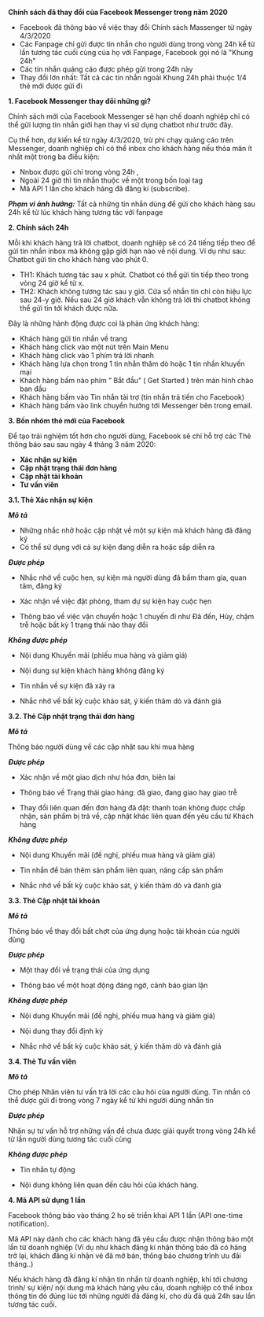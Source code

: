 **Chính sách đã thay đổi của Facebook Messenger trong năm 2020**

- Facebook đã thông báo về việc thay đổi Chính sách Massenger  từ ngày 4/3/2020
- Các Fanpage chỉ gửi được tin nhắn cho người dùng trong vòng 24h kể từ lần tương tác cuối cùng của họ với Fanpage, Facebook  gọi nó là "Khung 24h"
- Các tin nhắn quảng cáo được phép gửi trong 24h này
- Thay đổi  lớn  nhất:  Tất  cả  các  tin  nhắn  ngoài  Khung  24h phải thuộc 1/4 thẻ mới được gửi đi

**1. Facebook Messenger thay đổi những gì?**

Chính sách mới của Facebook Messenger sẽ hạn chế doanh nghiệp chỉ có thể gửi lượng tin nhắn giới hạn thay vì sử dụng chatbot như trước đây. 

Cụ thể hơn, dự kiến kể từ ngày 4/3/2020, trừ phi chạy quảng cáo trên Messenger, doanh nghiệp chỉ có thể inbox cho khách hàng nếu thỏa mãn ít nhất một trong ba điều kiện: 
- Nnbox được gửi chỉ trong vòng 24h , 
- Ngoài 24 giờ thì tin nhắn thuộc về một trong bốn loại tag
- Mã API 1 lần cho khách hàng đã đăng kí (subscribe).

***Phạm vi ảnh hưởng:*** 
Tất cả những tin nhắn dùng để gửi cho khách hàng sau 24h kể từ lúc khách hàng  tương tác với fanpage

**2. Chính sách 24h**

Mỗi khi khách hàng trả lời chatbot, doanh nghiệp sẽ có 24 tiếng tiếp theo để gửi tin nhắn inbox mà không gặp giới hạn nào về nội dung. Ví dụ như sau:  
Chatbot gửi tin cho khách hàng vào phút 0.

-   TH1: Khách tương tác sau x phút. Chatbot có thể gửi tin tiếp theo trong vòng 24 giờ kể từ x.
-   TH2: Khách không tương tác sau y giờ. Cửa sổ nhắn tin chỉ còn hiệu lực sau 24-y giờ. Nếu sau 24 giờ khách vẫn không trả lời thì chatbot không thể gửi tin tới khách được nữa.

Đây là những hành động được coi là phản ứng khách hàng:

-   Khách hàng gửi tin nhắn về trang
-   Khách hàng click vào một nút trên Main Menu
-   Khách hàng click vào 1 phím trả lời nhanh
-   Khách hàng lựa chọn trong 1 tin nhắn thăm dò hoặc 1 tin nhắn khuyến mại
-   Khách hàng bấm nào phím ” Bắt đầu” ( Get Started ) trên màn hình chào ban đầu
-   Khách hàng bấm vào Tin nhắn tài trợ (tin nhắn trả tiền cho Facebook)
-   Khách hàng bấm vào link chuyển hướng tới Messenger bên trong email.

**3. Bốn nhóm thẻ mới của Facebook**

Để tạo trải nghiệm tốt hơn cho người dùng, Facebook sẽ chỉ hỗ trợ các Thẻ thông báo sau sau ngày 4 tháng 3 năm 2020:

- **Xác nhận sự kiện**
- **Cập nhật trạng thái đơn hàng**
- **Cập nhật tài khoản**
- **Tư vấn viên**

**3.1. Thẻ  Xác nhận sự kiện**

***Mô tả***
- Những nhắc nhở hoặc  cập nhật về một sự kiện mà khách hàng đã đăng ký
- Có thể sử dụng với cả sự kiện đang diễn ra hoặc sắp diễn ra

***Được phép***

- Nhắc nhở về cuộc hẹn, sự kiện mà người dùng đã bấm tham gia, quan tâm, đăng ký

- Xác nhận về việc đặt phòng, tham dự sự kiện hay cuộc hẹn

- Thông báo về việc vận chuyển hoặc 1 chuyến đi như Đã đến, Hủy, chậm trễ hoặc bất kỳ 1 trạng thái nào thay đổi

***Không được phép***

- Nội dung Khuyến mãi (phiếu mua hàng và giảm giá)

- Nội dung sự kiện khách hàng không đăng ký

- Tin nhắn về sự kiện đã xảy ra

- Nhắc nhở về bất kỳ cuộc khảo  sát, ý kiến thăm dò và đánh giá

**3.2. Thẻ Cập nhật trạng thái đơn hàng**

***Mô tả***

 Thông báo người dùng về các cập nhật sau khi mua hàng
 
***Được phép***


- Xác nhận về một giao dịch như hóa đơn, biên lai

- Thông báo về Trạng thái giao hàng: đã giao, đang giao hay giao trễ

- Thay đổi liên quan đến đơn hàng đã đặt: thanh toán không được chấp nhận, sản phẩm bị trả về, cập nhật khác liên quan đến yêu cầu từ Khách hàng

***Không được phép***

- Nội dung Khuyến mãi (đề nghị, phiếu mua hàng và giảm giá)

-  Tin nhắn để bán  thêm sản phẩm liên quan, nâng cấp sản phẩm

- Nhắc nhở về bất kỳ cuộc khảo sát, ý kiến thăm dò và đánh giá

**3.3. Thẻ Cập nhật tài khoản**

***Mô tả***

Thông báo về thay đổi bất chợt của ứng dụng hoặc tài khoản của người dùng

***Được phép***

- Một thay đổi về trạng thái của ứng dụng

- Thông báo về một hoạt động đáng ngờ, cảnh báo gian lận

***Không được phép***

- Nội dung Khuyến mãi (đề nghị, phiếu mua hàng và giảm giá)

- Nội dung thay đổi định kỳ

- Nhắc nhở về bất kỳ cuộc khảo sát, ý kiến thăm dò và đánh giá

**3.4. Thẻ Tư vấn viên**

***Mô tả***

Cho phép Nhân viên tư vấn trả lời các câu hỏi của người dùng. Tin nhắn có thể được gửi đi trong vòng 7 ngày kể từ khi người dùng nhắn tin

***Được phép***

Nhân sự tư vấn hỗ trợ những vấn đề chưa được giải quyết trong vòng 24h kể từ lần người dùng tương tác cuối cùng

***Không được phép***

- Tin nhắn tự động

- Nội dung không liên quan đến câu hỏi của khách hàng.

 **4. Mã API sử dụng 1 lần**

Facebook thông báo vào tháng 2 họ sẽ triển khai API 1 lần (API one-time notification).  

Mã API này dành cho các khách hàng đã yêu cầu được nhận thông báo một lần từ doanh nghiệp (Ví dụ như khách đăng kí nhận thông báo đã có hàng trở lại, khách đăng kí nhận vé đã mở bán, thông báo chương trình ưu đãi tháng..)

Nếu khách hàng đã đăng kí nhận tin nhắn từ doanh nghiệp, khi tới chương trình/ sự kiện/ nội dung mà khách hàng yêu cầu, doanh nghiệp có thể inbox thông tin đó đúng lúc tới những người đã đăng kí, cho dù đã quá 24h sau lần tương tác cuối.